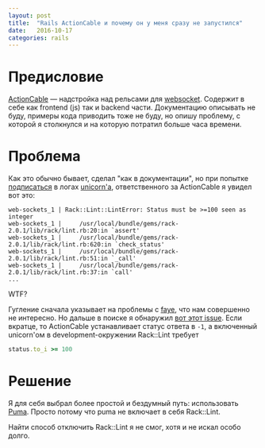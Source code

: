 ```yaml
---
layout: post
title:  "Rails ActionCable и почему он у меня сразу не запустился"
date:   2016-10-17
categories: rails
---
```


# Предисловие
[ActionCable](http://edgeguides.rubyonrails.org/action_cable_overview.html) — надстройка над рельсами для [websocket](https://ru.wikipedia.org/wiki/WebSocket). Содержит в себе как frontend (js) так и backend части. Документацию описывать не буду, примеры кода приводить тоже не буду, но опишу проблему, с которой я столкнулся и на которую потратил больше часа времени.

# Проблема
Как это обычно бывает, сделал "как в документации", но при попытке [подписаться](http://edgeguides.rubyonrails.org/action_cable_overview.html#client-server-interactions-subscriptions) в логах [unicorn'а](http://unicorn.bogomips.org/), ответственного за ActionCable я увидел вот это:
~~~
web-sockets_1 | Rack::Lint::LintError: Status must be >=100 seen as integer
web-sockets_1 | 	/usr/local/bundle/gems/rack-2.0.1/lib/rack/lint.rb:20:in `assert'
web-sockets_1 | 	/usr/local/bundle/gems/rack-2.0.1/lib/rack/lint.rb:620:in `check_status'
web-sockets_1 | 	/usr/local/bundle/gems/rack-2.0.1/lib/rack/lint.rb:51:in `_call'
web-sockets_1 | 	/usr/local/bundle/gems/rack-2.0.1/lib/rack/lint.rb:37:in `call'
...
~~~
WTF?

Гугление сначала указывает на проблемы с [faye](https://github.com/faye/faye), что нам совершенно не интересно. Но дальше в поиске я обнаружил [вот этот issue](https://github.com/rails/rails/issues/26179). Если вкратце, то ActionCable устанавливает статус ответа в `-1`, а включенный unicorn'ом в development-окружении Rack::Lint требует
~~~ruby
status.to_i >= 100
~~~

# Решение
Я для себя выбрал более простой и бездумный путь: использовать [Puma](https://github.com/puma/puma). Просто потому что puma не включает в себя Rack::Lint.

Найти способ отключить Rack::Lint я не смог, хотя и не искал особо долго.
